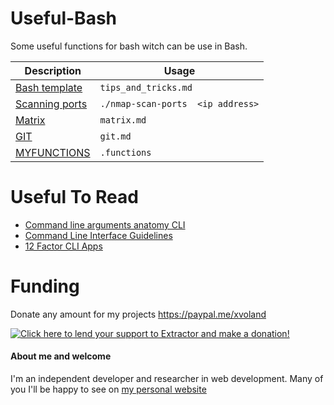 # Useful-Bash

Some useful functions for bash witch can be use in Bash.



| Description    | Usage                             |
| -------------- | --------------------------------- |
| [Bash template](tips_and_tricks.md)  | `tips_and_tricks.md`              |
| [Scanning ports](nmap-scan-ports.sh) | `./nmap-scan-ports  <ip address>` |
| [Matrix](matrix.md)  | `matrix.md`              |
| [GIT](git.md)  | `git.md`              |
| [MYFUNCTIONS](.functions)  | `.functions`              |




# Useful To Read

* [Command line arguments anatomy CLI](https://betterdev.blog/command-line-arguments-anatomy-explained/)
* [Command Line Interface Guidelines](https://clig.dev/)
* [12 Factor CLI Apps](https://medium.com/@jdxcode/12-factor-cli-apps-dd3c227a0e46)

# Funding
Donate any amount for my projects <a href='https://paypal.me/xvoland'>https://paypal.me/xvoland</a>


<a href='https://www.paypal.com/cgi-bin/webscr?cmd=_s-xclick&hosted_button_id=9D4YBRWH8QURU'><img alt='Click here to lend your support to Extractor and make a donation!' src='https://www.paypalobjects.com/en_US/GB/i/btn/btn_donateCC_LG.gif' border='0' /></a>

#### About me and welcome
I'm an independent developer and researcher in web development. Many of you I'll be happy to see on [my personal website](https://dotoca.net)